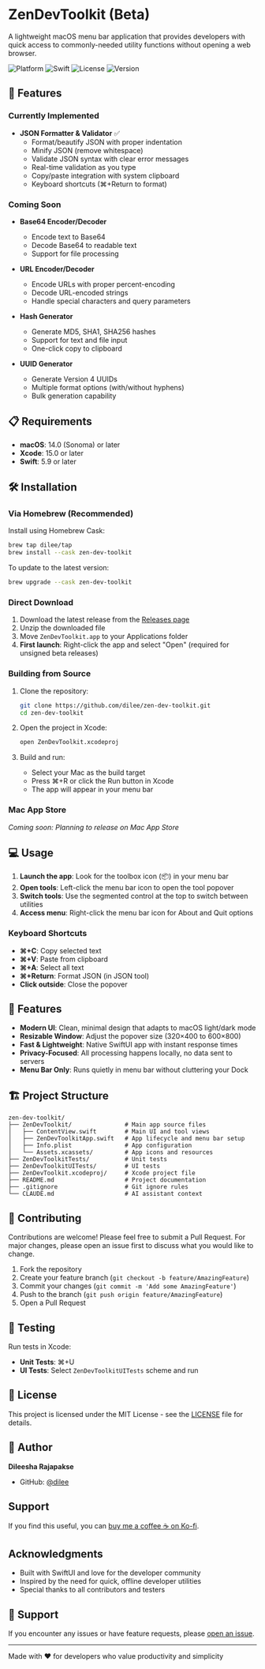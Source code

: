 # ZenDevToolkit (Beta)

A lightweight macOS menu bar application that provides developers with quick access to commonly-needed utility functions without opening a web browser.

![Platform](https://img.shields.io/badge/platform-macOS-blue)
![Swift](https://img.shields.io/badge/Swift-5.0-orange)
![License](https://img.shields.io/badge/license-MIT-green)
![Version](https://img.shields.io/badge/version-1.0.0--beta.2-yellow)

## 🚀 Features

### Currently Implemented
- **JSON Formatter & Validator** ✅
  - Format/beautify JSON with proper indentation
  - Minify JSON (remove whitespace)
  - Validate JSON syntax with clear error messages
  - Real-time validation as you type
  - Copy/paste integration with system clipboard
  - Keyboard shortcuts (⌘+Return to format)

### Coming Soon
- **Base64 Encoder/Decoder** 
  - Encode text to Base64
  - Decode Base64 to readable text
  - Support for file processing

- **URL Encoder/Decoder**
  - Encode URLs with proper percent-encoding
  - Decode URL-encoded strings
  - Handle special characters and query parameters

- **Hash Generator**
  - Generate MD5, SHA1, SHA256 hashes
  - Support for text and file input
  - One-click copy to clipboard

- **UUID Generator**
  - Generate Version 4 UUIDs
  - Multiple format options (with/without hyphens)
  - Bulk generation capability

## 📋 Requirements

- **macOS**: 14.0 (Sonoma) or later
- **Xcode**: 15.0 or later
- **Swift**: 5.9 or later

## 🛠️ Installation

### Via Homebrew (Recommended)

Install using Homebrew Cask:
```bash
brew tap dilee/tap
brew install --cask zen-dev-toolkit
```

To update to the latest version:
```bash
brew upgrade --cask zen-dev-toolkit
```

### Direct Download

1. Download the latest release from the [Releases page](https://github.com/dilee/zen-dev-toolkit/releases)
2. Unzip the downloaded file
3. Move `ZenDevToolkit.app` to your Applications folder
4. **First launch**: Right-click the app and select "Open" (required for unsigned beta releases)

### Building from Source

1. Clone the repository:
   ```bash
   git clone https://github.com/dilee/zen-dev-toolkit.git
   cd zen-dev-toolkit
   ```

2. Open the project in Xcode:
   ```bash
   open ZenDevToolkit.xcodeproj
   ```

3. Build and run:
   - Select your Mac as the build target
   - Press ⌘+R or click the Run button in Xcode
   - The app will appear in your menu bar

### Mac App Store
*Coming soon: Planning to release on Mac App Store*

## 💻 Usage

1. **Launch the app**: Look for the toolbox icon (📦) in your menu bar
2. **Open tools**: Left-click the menu bar icon to open the tool popover
3. **Switch tools**: Use the segmented control at the top to switch between utilities
4. **Access menu**: Right-click the menu bar icon for About and Quit options

### Keyboard Shortcuts
- **⌘+C**: Copy selected text
- **⌘+V**: Paste from clipboard
- **⌘+A**: Select all text
- **⌘+Return**: Format JSON (in JSON tool)
- **Click outside**: Close the popover

## 🎨 Features

- **Modern UI**: Clean, minimal design that adapts to macOS light/dark mode
- **Resizable Window**: Adjust the popover size (320×400 to 600×800)
- **Fast & Lightweight**: Native SwiftUI app with instant response times
- **Privacy-Focused**: All processing happens locally, no data sent to servers
- **Menu Bar Only**: Runs quietly in menu bar without cluttering your Dock

## 🏗️ Project Structure

```
zen-dev-toolkit/
├── ZenDevToolkit/               # Main app source files
│   ├── ContentView.swift        # Main UI and tool views
│   ├── ZenDevToolkitApp.swift   # App lifecycle and menu bar setup
│   ├── Info.plist               # App configuration
│   └── Assets.xcassets/         # App icons and resources
├── ZenDevToolkitTests/          # Unit tests
├── ZenDevToolkitUITests/        # UI tests
├── ZenDevToolkit.xcodeproj/     # Xcode project file
├── README.md                    # Project documentation
├── .gitignore                   # Git ignore rules
└── CLAUDE.md                    # AI assistant context
```

## 🤝 Contributing

Contributions are welcome! Please feel free to submit a Pull Request. For major changes, please open an issue first to discuss what you would like to change.

1. Fork the repository
2. Create your feature branch (`git checkout -b feature/AmazingFeature`)
3. Commit your changes (`git commit -m 'Add some AmazingFeature'`)
4. Push to the branch (`git push origin feature/AmazingFeature`)
5. Open a Pull Request

## 🧪 Testing

Run tests in Xcode:
- **Unit Tests**: ⌘+U
- **UI Tests**: Select `ZenDevToolkitUITests` scheme and run

## 📝 License

This project is licensed under the MIT License - see the [LICENSE](LICENSE) file for details.

## 👤 Author

**Dileesha Rajapakse**
- GitHub: [@dilee](https://github.com/dilee)

## Support

If you find this useful, you can [buy me a coffee ☕ on Ko-fi](https://ko-fi.com/dilee).

## Acknowledgments

- Built with SwiftUI and love for the developer community
- Inspired by the need for quick, offline developer utilities
- Special thanks to all contributors and testers

## 📮 Support

If you encounter any issues or have feature requests, please [open an issue](https://github.com/dilee/zen-dev-toolkit/issues).

---
Made with ❤️ for developers who value productivity and simplicity

